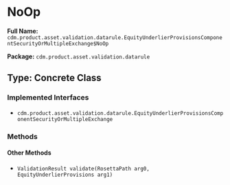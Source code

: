 # NoOp

**Full Name:** `cdm.product.asset.validation.datarule.EquityUnderlierProvisionsComponentSecurityOrMultipleExchange$NoOp`

**Package:** `cdm.product.asset.validation.datarule`

## Type: Concrete Class

### Implemented Interfaces

- `cdm.product.asset.validation.datarule.EquityUnderlierProvisionsComponentSecurityOrMultipleExchange`

### Methods

#### Other Methods

- `ValidationResult validate(RosettaPath arg0, EquityUnderlierProvisions arg1)`

